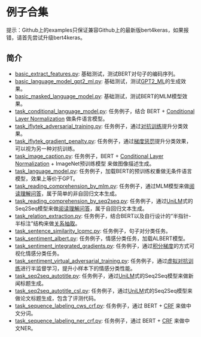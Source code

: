 # 例子合集

提示：Github上的examples只保证兼容Github上的最新版bert4keras，如果报错，请首先尝试升级bert4keras。

## 简介

- [basic_extract_features.py](https://github.com/bojone/bert4keras/tree/master/examples/basic_extract_features.py): 基础测试，测试BERT对句子的编码序列。
- [basic_language_model_gpt2_ml.py](https://github.com/bojone/bert4keras/tree/master/examples/basic_language_model_gpt2_ml.py): 基础测试，测试[GPT2_ML](https://github.com/imcaspar/gpt2-ml)的生成效果。
- [basic_masked_language_model.py](https://github.com/bojone/bert4keras/tree/master/examples/basic_masked_language_model.py): 基础测试，测试BERT的MLM模型效果。
- [task_conditional_language_model.py](https://github.com/bojone/bert4keras/tree/master/examples/task_conditional_language_model.py): 任务例子，结合 BERT + [Conditional Layer Normalization](https://kexue.fm/archives/7124) 做条件语言模型。
- [task_iflytek_adversarial_training.py](https://github.com/bojone/bert4keras/tree/master/examples/task_iflytek_adversarial_training.py): 任务例子，通过[对抗训练](https://kexue.fm/archives/7234)提升分类效果。
- [task_iflytek_gradient_penalty.py](https://github.com/bojone/bert4keras/tree/master/examples/task_iflytek_gradient_penalty.py): 任务例子，通过[梯度惩罚](https://kexue.fm/archives/7234)提升分类效果，可以视为另一种对抗训练。
- [task_image_caption.py](https://github.com/bojone/bert4keras/tree/master/examples/task_image_caption.py): 任务例子，BERT + [Conditional Layer Normalization](https://kexue.fm/archives/7124) + ImageNet预训练模型 来做图像描述生成。
- [task_language_model.py](https://github.com/bojone/bert4keras/tree/master/examples/task_language_model.py): 任务例子，加载BERT的预训练权重做无条件语言模型，效果上等价于GPT。
- [task_reading_comprehension_by_mlm.py](https://github.com/bojone/bert4keras/tree/master/examples/task_reading_comprehension_by_mlm.py): 任务例子，通过MLM模型来做[阅读理解问答](https://kexue.fm/archives/7148)，属于简单的非自回归文本生成。
- [task_reading_comprehension_by_seq2seq.py](https://github.com/bojone/bert4keras/tree/master/examples/task_reading_comprehension_by_seq2seq.py): 任务例子，通过[UniLM](https://kexue.fm/archives/6933)式的Seq2Seq模型来做[阅读理解问答](https://kexue.fm/archives/7115)，属于自回归文本生成。
- [task_relation_extraction.py](https://github.com/bojone/bert4keras/tree/master/examples/task_relation_extraction.py): 任务例子，结合BERT以及自行设计的“半指针-半标注”结构来做[关系抽取](https://kexue.fm/archives/7161)。
- [task_sentence_similarity_lcqmc.py](https://github.com/bojone/bert4keras/tree/master/examples/task_sentence_similarity_lcqmc.py): 任务例子，句子对分类任务。
- [task_sentiment_albert.py](https://github.com/bojone/bert4keras/tree/master/examples/task_sentiment_albert.py): 任务例子，情感分类任务，加载ALBERT模型。
- [task_sentiment_integrated_gradients.py](https://github.com/bojone/bert4keras/tree/master/examples/task_sentiment_integrated_gradients.py): 任务例子，通过[积分梯度](https://kexue.fm/archives/7533)的方式可视化情感分类任务。
- [task_sentiment_virtual_adversarial_training.py](https://github.com/bojone/bert4keras/tree/master/examples/task_sentiment_virtual_adversarial_training.py): 任务例子，通过[虚拟对抗训练](https://kexue.fm/archives/7466)进行半监督学习，提升小样本下的情感分类性能。
- [task_seq2seq_autotitle.py](https://github.com/bojone/bert4keras/tree/master/examples/task_seq2seq_autotitle.py): 任务例子，通过[UniLM](https://kexue.fm/archives/6933)式的Seq2Seq模型来做新闻标题生成。
- [task_seq2seq_autotitle_csl.py](https://github.com/bojone/bert4keras/tree/master/examples/task_seq2seq_autotitle_csl.py): 任务例子，通过[UniLM](https://kexue.fm/archives/6933)式的Seq2Seq模型来做论文标题生成，包含了评测代码。
- [task_sequence_labeling_cws_crf.py](https://github.com/bojone/bert4keras/tree/master/examples/task_sequence_labeling_cws_crf.py): 任务例子，通过 BERT + [CRF](https://kexue.fm/archives/7196) 来做中文分词。
- [task_sequence_labeling_ner_crf.py](https://github.com/bojone/bert4keras/tree/master/examples/task_sequence_labeling_ner_crf.py): 
任务例子，通过 BERT + [CRF](https://kexue.fm/archives/7196) 来做中文NER。
